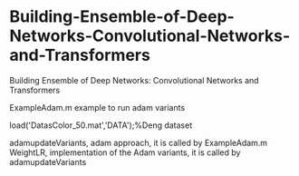 # Building-Ensemble-of-Deep-Networks-Convolutional-Networks-and-Transformers
Building Ensemble of Deep Networks: Convolutional Networks and Transformers

ExampleAdam.m example to run adam variants

load('DatasColor_50.mat','DATA');%Deng dataset

adamupdateVariants, adam approach, it is called by ExampleAdam.m 
WeightLR, implementation of the Adam variants, it is called by adamupdateVariants
